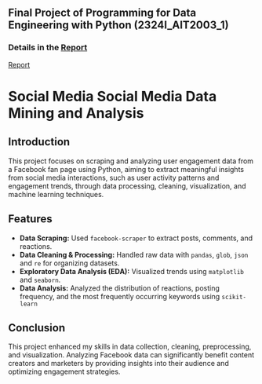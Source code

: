 ## Final Project of Programming for Data Engineering with Python  (2324I_AIT2003_1)
### Details in the [Report]([your_report_link_here](https://drive.google.com/file/d/1_AYBCwmfcjtb8cD_rd4xARzvsQhbAZMZ/view?usp=sharing))
[Report]([your_report_link_here](https://drive.google.com/file/d/1_AYBCwmfcjtb8cD_rd4xARzvsQhbAZMZ/view?usp=sharing))
# Social Media Social Media Data Mining and Analysis

## Introduction
This project focuses on scraping and analyzing user engagement data from a Facebook fan page using Python, aiming to extract meaningful insights from social media interactions, such as user activity patterns and engagement trends, through data processing, cleaning, visualization, and machine learning techniques.

## Features
- **Data Scraping:** Used `facebook-scraper` to extract posts, comments, and reactions.
- **Data Cleaning & Processing:** Handled raw data with `pandas`, `glob`, `json` and `re` for organizing datasets.
- **Exploratory Data Analysis (EDA):** Visualized trends using `matplotlib` and `seaborn`.
- **Data Analysis:** Analyzed the distribution of reactions, posting frequency, and the most frequently occurring keywords using `scikit-learn`
  
## Conclusion
This project enhanced my skills in data collection, cleaning, preprocessing, and visualization. Analyzing Facebook data can significantly benefit content creators and marketers by providing insights into their audience and optimizing engagement strategies.
